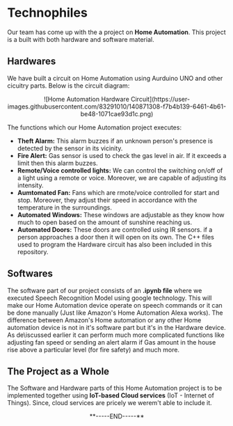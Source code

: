 # Technophiles
Our team has come up with the a project on **Home Automation**. This project is a built with both hardware and software material. 

## Hardwares
We have built a circuit on Home Automation using Aurduino UNO and other cicuitry parts. Below is the circuit diagram:
<p align="center">![Home Automation Hardware Circuit](https://user-images.githubusercontent.com/83291010/140871308-f7b4b139-6461-4b61-be48-1071cae93d1c.png)</p>

The functions which our Home Automation project executes:
* **Theft Alarm:** This alarm buzzes if an unknown person's presence is detected by the sensor in its vicinity.
* **Fire Alert:** Gas sensor is used to check the gas level in air. If it exceeds a limit then this alarm buzzes.
* **Remote/Voice controlled lights:** We can control the switching on/off of a light using a remote or voice. Moreover, we are capable of adjusting its intensity.
* **Aumtomated Fan:** Fans which are rmote/voice controlled for start and stop. Moreover, they adjust their speed in accordance with the temperature in the surroundings.
* **Automated Windows:** These windows are adjustable as they know how much to open based on the amount of sunshine reaching us.
* **Automated Doors:** These doors are controlled using IR sensors. if a person approaches a door then it will open on its own.
The C++ files used to program the Hardware circuit has also been included in this repository.

## Softwares
The software part of our project consists of an **.ipynb file** where we executed Speech Recognition Model using google technology. This will make our Home Automation device operate on speech commands or it can be done manually (Just like Amazon's Home Automation Alexa works). The difference between Amazon's Home automation or any other Home automation device is not in it's software part but it's in the Hardware device. As de\iscussed earlier it can perform much more complicated functions like adjusting fan speed or sending an alert alarm if Gas amount in the house rise above a particular level (for fire safety) and much more.

## The Project as a Whole
The Software and Hardware parts of this Home Automation project is to be implemented together using **IoT-based Cloud services** (IoT - Internet of Things). Since, cloud services are pricely we werem't able to include it. 

<p align="center">**-----END-----**</p>
